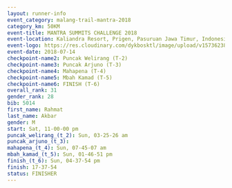 ```yaml
---
layout: runner-info 
event_category: malang-trail-mantra-2018 
category_km: 50KM 
event-title: MANTRA SUMMITS CHALLENGE 2018 
event-location: Kaliandra Resort, Prigen, Pasuruan Jawa Timur, Indonesia 
event-logo: https://res.cloudinary.com/dykbosktl/image/upload/v1573623800/Logo/mantra-hiam_fujkqd.png 
event-date: 2018-07-14 
checkpoint-name2: Puncak Welirang (T-2) 
checkpoint-name3: Puncak Arjuno (T-3) 
checkpoint-name4: Mahapena (T-4) 
checkpoint-name5: Mbah Kamad (T-5) 
checkpoint-name6: FINISH (T-6) 
overall_rank: 31
gender_rank: 28
bib: 5014
first_name: Rahmat
last_name: Akbar
gender: M
start: Sat, 11-00-00 pm
puncak_welirang_(t_2): Sun, 03-25-26 am
puncak_arjuno_(t_3): 
mahapena_(t_4): Sun, 07-45-07 am
mbah_kamad_(t_5): Sun, 01-46-51 pm
finish_(t_6): Sun, 04-37-54 pm
finish: 17-37-54
status: FINISHER
---
```

